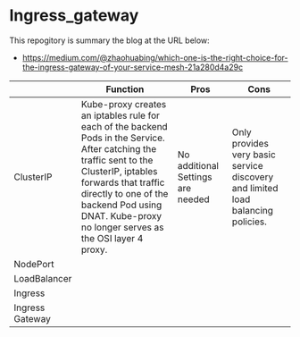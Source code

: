 # Ingress_gateway

This repogitory is summary  the blog at the URL below:
- https://medium.com/@zhaohuabing/which-one-is-the-right-choice-for-the-ingress-gateway-of-your-service-mesh-21a280d4a29c

|  | Function | Pros | Cons |
| --- | --- | --- | --- |
| ClusterIP | Kube-proxy creates an iptables rule for each of the backend Pods in the Service. After catching the traffic sent to the ClusterIP, iptables forwards that traffic directly to one of the backend Pod using DNAT. Kube-proxy no longer serves as the OSI layer 4 proxy. | No additional Settings are needed | Only provides very basic service discovery and limited load balancing policies. |
| NodePort |   |   |   |
| LoadBalancer |   |   |   |
| Ingress |   |   |   |
| Ingress Gateway |   |   |   |
